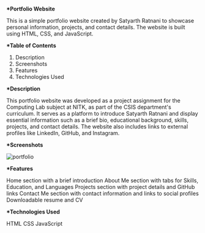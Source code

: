 <b>*Portfolio Website</b>



This is a simple portfolio website created by Satyarth Ratnani to showcase personal information, projects, and contact details. The website is built using HTML,  CSS,  and JavaScript.



<b>*Table of Contents</b>

<ol>
<li>Description</li>
<li>Screenshots</li>
<li>Features</li>
<li>Technologies Used</li>  
</ol>


<b>*Description</b>


This portfolio website was developed as a project assignment for the Computing Lab subject at NITK, as part of the CSIS department's curriculum. It serves as a platform to introduce Satyarth Ratnani and display essential information such as a brief bio, educational background, skills, projects, and contact details. The website also includes links to external profiles like LinkedIn, GitHub, and Instagram.


<b>*Screenshots</b>


![portfolio](https://github.com/satyarthratnani/Portfolio/assets/84660631/d11dbc1f-c55b-4fa7-bef8-a92bcb2c4863)



<b>*Features</b>


Home section with a brief introduction
About Me section with tabs for Skills, Education, and Languages
Projects section with project details and GitHub links
Contact Me section with contact information and links to social profiles
Downloadable resume and CV


<b>*Technologies Used</b>


HTML
CSS
JavaScript

